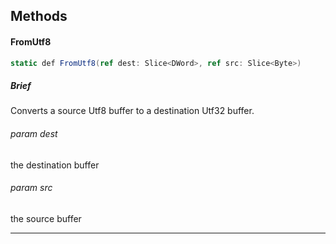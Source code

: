 Methods
---

#### FromUtf8

```C#
static def FromUtf8(ref dest: Slice<DWord>, ref src: Slice<Byte>)
```

##### Brief
Converts a source Utf8 buffer to a destination Utf32 buffer.

###### param dest
the destination buffer
###### param src
the source buffer
***

